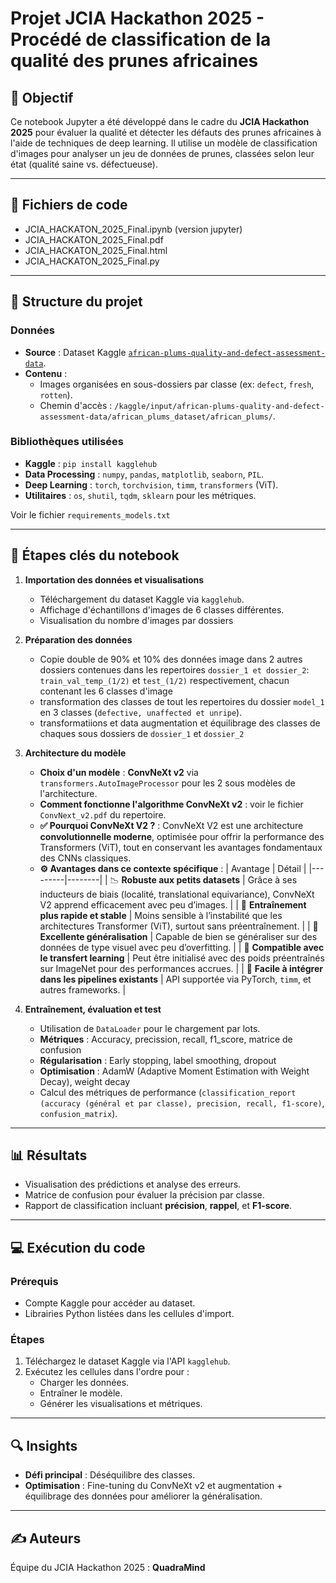 
# Projet JCIA Hackathon 2025 - Procédé de classification de la qualité des prunes africaines

## 📌 Objectif
Ce notebook Jupyter a été développé dans le cadre du **JCIA Hackathon 2025** pour évaluer la qualité et détecter les défauts des prunes africaines à l'aide de techniques de deep learning. Il utilise un modèle de classification d'images pour analyser un jeu de données de prunes, classées selon leur état (qualité saine vs. défectueuse).

---

## 📜 Fichiers de code
   *  JCIA_HACKATON_2025_Final.ipynb (version jupyter)
   *  JCIA_HACKATON_2025_Final.pdf
   *  JCIA_HACKATON_2025_Final.html
   *  JCIA_HACKATON_2025_Final.py

---

## 📂 Structure du projet
### Données
- **Source** : Dataset Kaggle [`african-plums-quality-and-defect-assessment-data`](https://www.kaggle.com/arnaudfadja/african-plums-quality-and-defect-assessment-data).
- **Contenu** :
  - Images organisées en sous-dossiers par classe (ex: `defect`, `fresh`, `rotten`).
  - Chemin d'accès : `/kaggle/input/african-plums-quality-and-defect-assessment-data/african_plums_dataset/african_plums/`.

### Bibliothèques utilisées
- **Kaggle** : `pip install kagglehub`
- **Data Processing** : `numpy`, `pandas`, `matplotlib`, `seaborn`, `PIL`.
- **Deep Learning** : `torch`, `torchvision`, `timm`, `transformers` (ViT).
- **Utilitaires** : `os`, `shutil`, `tqdm`, `sklearn` pour les métriques.

Voir le fichier `requirements_models.txt`

---

## 🚀 Étapes clés du notebook
1. **Importation des données et visualisations**  
   - Téléchargement du dataset Kaggle via `kagglehub`.
   - Affichage d'échantillons d'images de 6 classes différentes.
   - Visualisation du nombre d'images par dossiers

2. **Préparation des données** 
   - Copie double de 90% et 10% des données image dans 2 autres dossiers contenues dans les repertoires `dossier_1 et dossier_2`: `train_val_temp_(1/2)` et `test_(1/2)` respectivement, chacun contenant les 6 classes d'image
   - transformation des classes de tout les repertoires du dossier `model_1` en 3 classes (`defective, unaffected et unripe`).
   - transformatiions et data augmentation et équilibrage des classes de chaques sous dossiers de `dossier_1` et `dossier_2`

3. **Architecture du modèle**
   - **Choix d'un modèle** : **ConvNeXt v2** via `transformers.AutoImageProcessor` pour les 2 sous modèles de l'architecture.
   - **Comment fonctionne l'algorithme ConvNeXt v2** : voir le fichier `ConvNext_v2.pdf` du repertoire.
   - **✅ Pourquoi ConvNeXt V2 ?** : ConvNeXt V2 est une architecture **convolutionnelle moderne**, optimisée pour offrir la performance des Transformers (ViT), tout en conservant les avantages fondamentaux des CNNs classiques.
   - **⚙️ Avantages dans ce contexte spécifique** : 
| Avantage | Détail |
|---------|--------|
| 📉 **Robuste aux petits datasets** | Grâce à ses inducteurs de biais (localité, translational equivariance), ConvNeXt V2 apprend efficacement avec peu d’images. |
| 🚀 **Entraînement plus rapide et stable** | Moins sensible à l’instabilité que les architectures Transformer (ViT), surtout sans préentraînement. |
| 🧠 **Excellente généralisation** | Capable de bien se généraliser sur des données de type visuel avec peu d’overfitting. |
| 🔄 **Compatible avec le transfert learning** | Peut être initialisé avec des poids préentraînés sur ImageNet pour des performances accrues. |
| 🤙 **Facile à intégrer dans les pipelines existants** | API supportée via PyTorch, `timm`, et autres frameworks. |

4. **Entraînement, évaluation et test**  
   - Utilisation de `DataLoader` pour le chargement par lots.
   - **Métriques** : Accuracy, precission, recall, f1_score, matrice de confusion
   - **Régularisation** : Early stopping, label smoothing, dropout
   - **Optimisation** : AdamW (Adaptive Moment Estimation with Weight Decay), weight decay
   - Calcul des métriques de performance (`classification_report (accuracy (général et par classe), precision, recall, f1-score)`, `confusion_matrix`).

---

## 📊 Résultats
- Visualisation des prédictions et analyse des erreurs.
- Matrice de confusion pour évaluer la précision par classe.
- Rapport de classification incluant **précision**, **rappel**, et **F1-score**.

---

## 💻 Exécution du code
### Prérequis
- Compte Kaggle pour accéder au dataset.
- Librairies Python listées dans les cellules d'import.

### Étapes
1. Téléchargez le dataset Kaggle via l'API `kagglehub`.
2. Exécutez les cellules dans l'ordre pour :
   - Charger les données.
   - Entraîner le modèle.
   - Générer les visualisations et métriques.

---

## 🔍 Insights
- **Défi principal** : Déséquilibre des classes.
- **Optimisation** : Fine-tuning du ConvNeXt v2 et augmentation + équilibrage des données pour améliorer la généralisation.

---

## ✍ Auteurs
Équipe du JCIA Hackathon 2025 : **QuadraMind**

